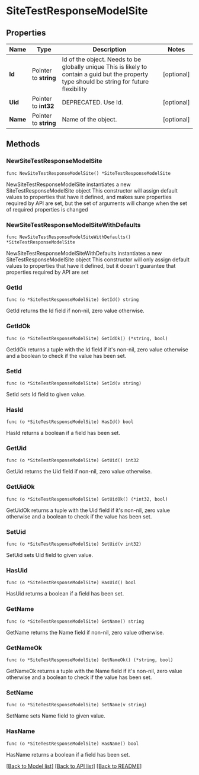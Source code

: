 # SiteTestResponseModelSite

## Properties

Name | Type | Description | Notes
------------ | ------------- | ------------- | -------------
**Id** | Pointer to **string** | Id of the object. Needs to be globally unique This is likely to contain a guid but the property type should be string for future flexibility | [optional] 
**Uid** | Pointer to **int32** | DEPRECATED. Use Id. | [optional] 
**Name** | Pointer to **string** | Name of the object. | [optional] 

## Methods

### NewSiteTestResponseModelSite

`func NewSiteTestResponseModelSite() *SiteTestResponseModelSite`

NewSiteTestResponseModelSite instantiates a new SiteTestResponseModelSite object
This constructor will assign default values to properties that have it defined,
and makes sure properties required by API are set, but the set of arguments
will change when the set of required properties is changed

### NewSiteTestResponseModelSiteWithDefaults

`func NewSiteTestResponseModelSiteWithDefaults() *SiteTestResponseModelSite`

NewSiteTestResponseModelSiteWithDefaults instantiates a new SiteTestResponseModelSite object
This constructor will only assign default values to properties that have it defined,
but it doesn't guarantee that properties required by API are set

### GetId

`func (o *SiteTestResponseModelSite) GetId() string`

GetId returns the Id field if non-nil, zero value otherwise.

### GetIdOk

`func (o *SiteTestResponseModelSite) GetIdOk() (*string, bool)`

GetIdOk returns a tuple with the Id field if it's non-nil, zero value otherwise
and a boolean to check if the value has been set.

### SetId

`func (o *SiteTestResponseModelSite) SetId(v string)`

SetId sets Id field to given value.

### HasId

`func (o *SiteTestResponseModelSite) HasId() bool`

HasId returns a boolean if a field has been set.

### GetUid

`func (o *SiteTestResponseModelSite) GetUid() int32`

GetUid returns the Uid field if non-nil, zero value otherwise.

### GetUidOk

`func (o *SiteTestResponseModelSite) GetUidOk() (*int32, bool)`

GetUidOk returns a tuple with the Uid field if it's non-nil, zero value otherwise
and a boolean to check if the value has been set.

### SetUid

`func (o *SiteTestResponseModelSite) SetUid(v int32)`

SetUid sets Uid field to given value.

### HasUid

`func (o *SiteTestResponseModelSite) HasUid() bool`

HasUid returns a boolean if a field has been set.

### GetName

`func (o *SiteTestResponseModelSite) GetName() string`

GetName returns the Name field if non-nil, zero value otherwise.

### GetNameOk

`func (o *SiteTestResponseModelSite) GetNameOk() (*string, bool)`

GetNameOk returns a tuple with the Name field if it's non-nil, zero value otherwise
and a boolean to check if the value has been set.

### SetName

`func (o *SiteTestResponseModelSite) SetName(v string)`

SetName sets Name field to given value.

### HasName

`func (o *SiteTestResponseModelSite) HasName() bool`

HasName returns a boolean if a field has been set.


[[Back to Model list]](../README.md#documentation-for-models) [[Back to API list]](../README.md#documentation-for-api-endpoints) [[Back to README]](../README.md)


